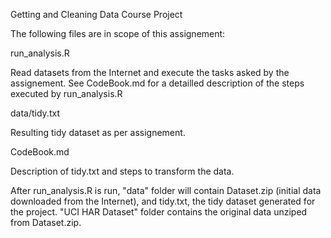 Getting and Cleaning Data
Course Project

The following files are in scope of this assignement:

run_analysis.R

Read datasets from the Internet and execute the tasks asked by the assignement. See CodeBook.md for a detailled description of the steps executed by run_analysis.R

data/tidy.txt

Resulting tidy dataset as per assignement.

CodeBook.md

Description of tidy.txt and steps to transform the data.

After run_analysis.R is run, "data" folder will contain Dataset.zip (initial data downloaded from the Internet), and tidy.txt, the tidy dataset generated for the project. "UCI HAR Dataset" folder contains the original data unziped from Dataset.zip.


